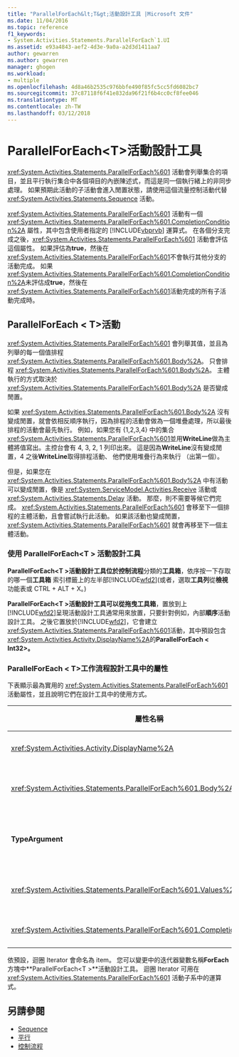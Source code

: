 ```yaml
---
title: "ParallelForEach&lt;T&gt;活動設計工具 |Microsoft 文件"
ms.date: 11/04/2016
ms.topic: reference
f1_keywords:
- System.Activities.Statements.ParallelForEach`1.UI
ms.assetid: e93a4843-aef2-4d3e-9a0a-a2d3d1411aa7
author: gewarren
ms.author: gewarren
manager: ghogen
ms.workload:
- multiple
ms.openlocfilehash: 4d8a46b2535c976bbfe490f85fc5cc5fd6082bc7
ms.sourcegitcommit: 37c87118f6f41e832da96f21f6b4cc0cf8fee046
ms.translationtype: MT
ms.contentlocale: zh-TW
ms.lasthandoff: 03/12/2018
---
```

# <a name="parallelforeachlttgt-activity-designer"></a>ParallelForEach&lt;T&gt;活動設計工具
<xref:System.Activities.Statements.ParallelForEach%601> 活動會列舉集合的項目，並且平行執行集合中各個項目的內嵌陳述式，而這是同一個執行緒上的非同步處理。 如果預期此活動的子活動會進入閒置狀態，請使用這個流量控制活動代替 <xref:System.Activities.Statements.Sequence> 活動。

 <xref:System.Activities.Statements.ParallelForEach%601> 活動有一個 <xref:System.Activities.Statements.ParallelForEach%601.CompletionCondition%2A> 屬性，其中包含使用者指定的 [!INCLUDE[vbprvb](../code-quality/includes/vbprvb_md.md)] 運算式。 在各個分支完成之後，<xref:System.Activities.Statements.ParallelForEach%601> 活動會評估這個屬性。 如果評估為**true**，然後在<xref:System.Activities.Statements.ParallelForEach%601>不會執行其他分支的活動完成。 如果<xref:System.Activities.Statements.ParallelForEach%601.CompletionCondition%2A>未評估成**true**，然後在<xref:System.Activities.Statements.ParallelForEach%601>活動完成的所有子活動完成時。

## <a name="the-parallelforeacht-activity"></a>ParallelForEach < T\>活動
 <xref:System.Activities.Statements.ParallelForEach%601> 會列舉其值，並且為列舉的每一個值排程 <xref:System.Activities.Statements.ParallelForEach%601.Body%2A>。 只會排程 <xref:System.Activities.Statements.ParallelForEach%601.Body%2A>。 主體執行的方式取決於 <xref:System.Activities.Statements.ParallelForEach%601.Body%2A> 是否變成閒置。

 如果 <xref:System.Activities.Statements.ParallelForEach%601.Body%2A> 沒有變成閒置，就會依相反順序執行，因為排程的活動會做為一個堆疊處理，所以最後排程的活動會最先執行。 例如，如果您有 {1,2,3,4} 中的集合<xref:System.Activities.Statements.ParallelForEach%601>並用**WriteLine**做為主體將值寫出。主控台會有 4, 3, 2, 1 列印出來。 這是因為**WriteLine**沒有變成閒置，4 之後**WriteLine**取得排程活動、 他們使用堆疊行為來執行 （出第一個）。

 但是，如果您在 <xref:System.Activities.Statements.ParallelForEach%601.Body%2A> 中有活動可以變成閒置，像是 <xref:System.ServiceModel.Activities.Receive> 活動或 <xref:System.Activities.Statements.Delay> 活動。 那麼，則不需要等候它們完成。 <xref:System.Activities.Statements.ParallelForEach%601> 會移至下一個排程的主體活動，且會嘗試執行此活動。 如果該活動也變成閒置，<xref:System.Activities.Statements.ParallelForEach%601> 就會再移至下一個主體活動。

### <a name="using-the-parallelforeacht-activity-designer"></a>使用 ParallelForEach\<T > 活動設計工具
 **ParallelForEach\<T >**活動設計工具位於**控制流程**分類的**工具箱**，依序按一下存取的哪一個**工具箱** 索引標籤上的左半部[!INCLUDE[wfd2](../workflow-designer/includes/wfd2_md.md)](或者，選取**工具列**從**檢視**功能表或 CTRL + ALT + X。)

 **ParallelForEach\<T >**活動設計工具可以從拖曳**工具箱**，置放到上[!INCLUDE[wfd2](../workflow-designer/includes/wfd2_md.md)]呈現活動設計工具通常用來放置，只要針對例如，內部**順序**活動設計工具。 之後它置放於[!INCLUDE[wfd2](../workflow-designer/includes/wfd2_md.md)]，它會建立<xref:System.Activities.Statements.ParallelForEach%601>活動，其中預設包含<xref:System.Activities.Activity.DisplayName%2A>的**ParallelForEach < Int32\>。**

### <a name="parallelforeacht-properties-in-the-workflow-designer"></a>ParallelForEach < T\>工作流程設計工具中的屬性
 下表顯示最為實用的 <xref:System.Activities.Statements.ParallelForEach%601> 活動屬性，並且說明它們在設計工具中的使用方式。

|屬性名稱|必要項|使用方式|
|-------------------|--------------|-----------|
|<xref:System.Activities.Activity.DisplayName%2A>|False|指定活動設計工具在標頭中的易記顯示名稱。 預設值是**ParallelForEach\<Int32 >**。 這個值可以選擇性地編輯中**屬性**方格或直接在活動設計工具標頭。|
|<xref:System.Activities.Statements.ParallelForEach%601.Body%2A>|False|集合中每個項目要執行的活動。 若要加入<xref:System.Activities.Statements.ParallelForEach%601.Body%2A>活動，請從工具箱拖曳到活動**主體**方塊**ParallelForEach\<T >**活動設計工具的提示文字 「 置放活動 」。|
|**TypeArgument**|True|中的項目類型<xref:System.Activities.Statements.ParallelForEach%601.Values%2A>泛型參數所指定集合*T*。根據預設， **TypeArgument**設**Int32**。 若要變更中的型別 T **ParallelForEach < T\>** 活動設計工具，將值變更**TypeArgument**屬性方格中的下拉式方塊。|
|<xref:System.Activities.Statements.ParallelForEach%601.Values%2A>|True|要重複項目的集合。 若要設定<xref:System.Activities.Statements.ParallelForEach%601.Values%2A>，輸入[!INCLUDE[vbprvb](../code-quality/includes/vbprvb_md.md)]中的運算式**值**方塊**ForEach < T\>** 出現提示文字 「 輸入 VB 運算式 」，或在方塊中的活動設計工具**值**方塊**屬性**視窗。|
|<xref:System.Activities.Statements.ParallelForEach%601.CompletionCondition%2A>||在每個反覆運算完成之後評估。 如果評估為 true，則會取消已排程的擱置中反覆運算。 如果並未設定此屬性，則會執行所有已排程的陳述式，直到完成為止。|

 依預設，迴圈 Iterator 會命名為 item。 您可以變更中的迭代器變數名稱**ForEach**方塊中**ParallelForEach\<T >**活動設計工具。 迴圈 Iterator 可用在 <xref:System.Activities.Statements.ParallelForEach%601> 活動子系中的運算式。

## <a name="see-also"></a>另請參閱

- [Sequence](../workflow-designer/sequence-activity-designer.md)
- [平行](../workflow-designer/parallel-activity-designer.md)
- [控制流程](../workflow-designer/control-flow-activity-designers.md)